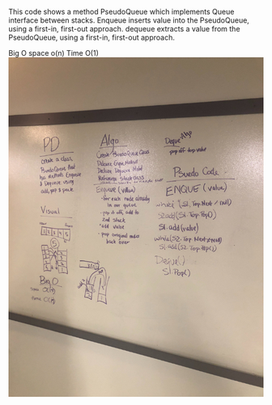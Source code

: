 This code shows a method PseudoQueue which implements Queue interface between stacks.
Enqueue inserts value into the PseudoQueue, using a first-in, first-out approach.
dequeue extracts a value from the PseudoQueue, using a first-in, first-out approach.

Big O
space o(n)
Time O(1)
![](https://github.com/shalina2/DatastructureAndAlgorithm/blob/queue_with_stacks/Asset/pseudoQueue.jpg)
